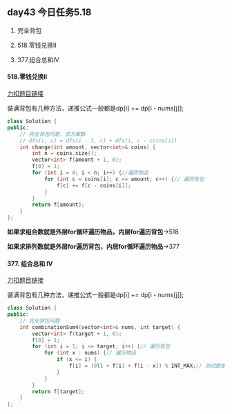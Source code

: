 ## day43 今日任务5.18

1. 完全背包

2. 518.零钱兑换II

3. 377.组合总和IV

#### 518.零钱兑换II

[力扣题目链接](https://leetcode.cn/problems/coin-change-ii/)

装满背包有几种方法，递推公式一般都是dp[i] += dp[i - nums[j]];

```cpp
class Solution {
public:
    // 完全背包问题，求方案数
    // dfs(i, c) = dfs(i - 1, c) + dfs(i, c - coins[i])
    int change(int amount, vector<int>& coins) {
        int n = coins.size();
        vector<int> f(amount + 1, 0);
        f[0] = 1;
        for (int i = 0; i < n; i++) {//遍历物品
            for (int c = coins[i]; c <= amount; c++) {// 遍历背包
                f[c] += f[c - coins[i]];
            }
        }
        return f[amount];
    }
};

```

**如果求组合数就是外层for循环遍历物品，内层for遍历背包**->518

**如果求排列数就是外层for遍历背包，内层for循环遍历物品**->377

#### 377. 组合总和 Ⅳ

[力扣题目链接](https://leetcode.cn/problems/combination-sum-iv/)

装满背包有几种方法，递推公式一般都是dp[i] += dp[i - nums[j]];

```cpp
class Solution {
public:
    // 完全背包问题
    int combinationSum4(vector<int>& nums, int target) {
        vector<int> f(target + 1, 0);
        f[0] = 1;
        for (int i = 1; i <= target; i++) {// 遍历背包
            for (int x : nums) {// 遍历物品
                if (x <= i) {
                    f[i] = (0ll + f[i] + f[i - x]) % INT_MAX;// 测试数据累计和超过了int，但答案保证为int
                }
            }
        }
        return f[target];
    }
};

```

